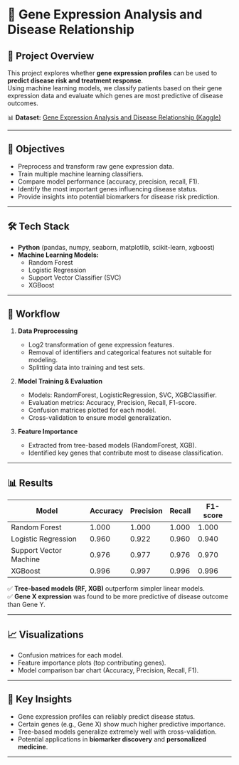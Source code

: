 # 🧬 Gene Expression Analysis and Disease Relationship

## 📌 Project Overview  
This project explores whether **gene expression profiles** can be used to **predict disease risk and treatment response**.  
Using machine learning models, we classify patients based on their gene expression data and evaluate which genes are most predictive of disease outcomes.  

📊 **Dataset:** [Gene Expression Analysis and Disease Relationship (Kaggle)](https://www.kaggle.com/datasets/ylmzasel/gene-expression-analysis-and-disease-relationship)

---

## 🚀 Objectives  
- Preprocess and transform raw gene expression data.  
- Train multiple machine learning classifiers.  
- Compare model performance (accuracy, precision, recall, F1).  
- Identify the most important genes influencing disease status.  
- Provide insights into potential biomarkers for disease risk prediction.  

---

## 🛠️ Tech Stack  
- **Python** (pandas, numpy, seaborn, matplotlib, scikit-learn, xgboost)  
- **Machine Learning Models:**  
  - Random Forest  
  - Logistic Regression  
  - Support Vector Classifier (SVC)  
  - XGBoost  

---

## 📂 Workflow  
1. **Data Preprocessing**  
   - Log2 transformation of gene expression features.  
   - Removal of identifiers and categorical features not suitable for modeling.  
   - Splitting data into training and test sets.  

2. **Model Training & Evaluation**  
   - Models: RandomForest, LogisticRegression, SVC, XGBClassifier.  
   - Evaluation metrics: Accuracy, Precision, Recall, F1-score.  
   - Confusion matrices plotted for each model.  
   - Cross-validation to ensure model generalization.  

3. **Feature Importance**  
   - Extracted from tree-based models (RandomForest, XGB).  
   - Identified key genes that contribute most to disease classification.  

---

## 📊 Results  

| Model                 | Accuracy | Precision | Recall | F1-score |
|------------------------|----------|-----------|--------|----------|
| Random Forest          | 1.000    | 1.000     | 1.000  | 1.000    |
| Logistic Regression    | 0.960    | 0.922     | 0.960  | 0.940    |
| Support Vector Machine | 0.976    | 0.977     | 0.976  | 0.970    |
| XGBoost                | 0.996    | 0.997     | 0.996  | 0.996    |


✅ **Tree-based models (RF, XGB)** outperform simpler linear models.  
✅ **Gene X expression** was found to be more predictive of disease outcome than Gene Y.  

---

## 📈 Visualizations  
- Confusion matrices for each model.  
- Feature importance plots (top contributing genes).  
- Model comparison bar chart (Accuracy, Precision, Recall, F1).  

---

## 🎯 Key Insights  
- Gene expression profiles can reliably predict disease status.  
- Certain genes (e.g., Gene X) show much higher predictive importance.  
- Tree-based models generalize extremely well with cross-validation.  
- Potential applications in **biomarker discovery** and **personalized medicine**.  

---
